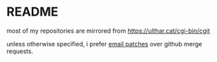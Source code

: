 # README

most of my repositories are mirrored from https://ulthar.cat/cgi-bin/cgit

unless otherwise specified, i prefer 
[email patches](https://git-send-email.io/) over github merge requests.
